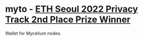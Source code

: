 # myto - [ETH Seoul 2022 Privacy Track 2nd Place Prize Winner](https://devfolio.co/projects/mycelium-myto-207a)
Wallet for Mycelium nodes.
